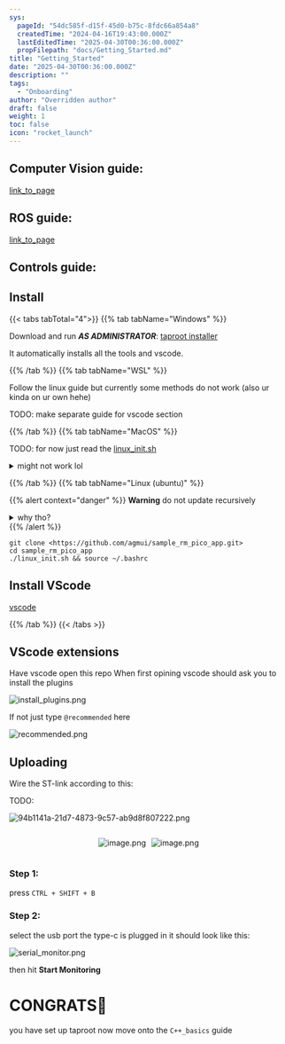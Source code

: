 ```yaml
---
sys:
  pageId: "54dc585f-d15f-45d0-b75c-8fdc66a854a8"
  createdTime: "2024-04-16T19:43:00.000Z"
  lastEditedTime: "2025-04-30T00:36:00.000Z"
  propFilepath: "docs/Getting_Started.md"
title: "Getting_Started"
date: "2025-04-30T00:36:00.000Z"
description: ""
tags:
  - "Onboarding"
author: "Overridden author"
draft: false
weight: 1
toc: false
icon: "rocket_launch"
---
```


## Computer Vision guide:

[link_to_page](86d45bc0-388b-4d26-8848-44f255f73d0e)

## ROS guide:

[link_to_page](3c76c1de-ec8f-46d6-8b0a-294005edc2d5)

## Controls guide:

## Install

{{< tabs tabTotal="4">}}
{{% tab tabName="Windows" %}}

Download and run _**AS ADMINISTRATOR**_: [taproot installer](https://github.com/Thornbots/TeachingFreshies/releases/tag/1.0)

It automatically installs all the tools and vscode.

{{% /tab %}}
{{% tab tabName="WSL" %}}

Follow the linux guide but currently some methods do not work (also ur kinda on ur own hehe)

TODO: make separate guide for vscode section

{{% /tab %}}
{{% tab tabName="MacOS" %}}

TODO: for now just read the [linux_init.sh](https://github.com/agmui/sample_rm_pico_app/blob/main/linux_init.sh)

<details>
<summary>might not work lol</summary>

`brew install libusb pkg-config`

Next install: [vscode](https://code.visualstudio.com/Download)

</details>

{{% /tab %}}
{{% tab tabName="Linux (ubuntu)" %}}

{{% alert context="danger" %}}
**Warning** do not update recursively
<details>
<summary>why tho?</summary>
There are some submodules that may go on for a while (like tinyusb) and I highly
recommend you don't need to get them.
If you want to see what submodules I update just look in `linux_init.sh`
</details>
{{% /alert %}}

```shell
git clone <https://github.com/agmui/sample_rm_pico_app.git>
cd sample_rm_pico_app
./linux_init.sh && source ~/.bashrc
```

## Install VScode

[vscode](https://code.visualstudio.com/Download)

{{% /tab %}}
{{< /tabs >}}

## VScode extensions

Have vscode open this repo
When first opining vscode should ask you to install the plugins

![install_plugins.png](https://prod-files-secure.s3.us-west-2.amazonaws.com/d518164a-d88e-44d1-a4ee-3adb3bd8bce0/89bd30f0-1825-4e77-867b-0a41ce370880/install_plugins.png?X-Amz-Algorithm=AWS4-HMAC-SHA256&X-Amz-Content-Sha256=UNSIGNED-PAYLOAD&X-Amz-Credential=ASIAZI2LB466TV4MI2I5%2F20250506%2Fus-west-2%2Fs3%2Faws4_request&X-Amz-Date=20250506T081241Z&X-Amz-Expires=3600&X-Amz-Security-Token=IQoJb3JpZ2luX2VjEJj%2F%2F%2F%2F%2F%2F%2F%2F%2F%2FwEaCXVzLXdlc3QtMiJHMEUCIQC9zduRAJjNFEgjzJubQgtUO4AoLkdGtnQK5xnmxUhxjwIgDHjlPRGSqe%2BDDfuogxmatsT1khf%2B4yPMySuOZxaLvUgq%2FwMIQBAAGgw2Mzc0MjMxODM4MDUiDEKAhdauyFyzme5xQyrcA%2BusA5O89SpsvLiNutggxVtbptbi1BhtvFy6KEEtXstNs9fjJPq9JPWqsVYguqVBsTftZfL%2FJqawvo9fhBaBJ4OuhQ0Zd3w835W2V8MdAdgL3%2FIh27UhWfH1Vlip1cwWwHyUZvIYRQjnVR68prHtrfwJD5BmHqBsTOFnO1AyHsKR8%2FkxZbtzYMqt14ozC6oqE8NqnTx0t0meTNmVKDMdJSHtkRi1mZVxds0%2FqgFY%2FZETajZugXdRnCKmuhxhvwCba9co53iNAfxmqv5HDeZWszsR2Yl07Q3eCkhzaCQFFBHyzBU1f8PnzAXrQWsCSMJE1EJBAPvKbmrln6cq%2BU%2B7l%2FHQgMmREY4ExuDgYl5RvkT%2BT03GwhkMhP3qeVwXJC4GgnSm3tEwj7wz2b%2FojuIInk7oO8XTPxp%2B53PNsl7B%2BHYYWMNcN4MUdDO9WbM3QQzFAW2iZ3T4KFZi%2F24x611eQPO2%2BjE5Oz833K70zxAP%2FPypAH3jfY92a5lGx2HEdSXuaRUVvcCy8fP5oJ2WCnNL513yl1PCpjSdxnHi1hG%2BgxUBNjSZx7aXBzNWVCBv9OyKjpE7vZhAXZljqGcfz6yOE6POot0h2tShjS7OKQoBW9TxHO4duSl9%2BCXXkL3SMK7v5sAGOqUBiUXMcuqViYq2jYgwR51CMHQMUZf%2B3C2MTD6GhRzwXMW6JZRNaH0ID7GbwWhIv2ikbX4rY7bn83%2BkktOBJYym6MP93xx7rUFl0gbWleTdui6r6%2FN07MZ6DsDWOI9N4NUK1k11srCg1PeSwgF7h%2FD2lIIgDAgelC6bDt9sHNtT%2BdNHnuCaBnwaXaebs1R63XIP18as0Xj4Pt7Pg3Z%2BhTtIU5Rng43p&X-Amz-Signature=abf6f3ce26fa01dfe7e7faa00491d95845461978cd7e5d3ede8ddb2d1d06278f&X-Amz-SignedHeaders=host&x-id=GetObject)

If not just type `@recommended` here  

![recommended.png](https://prod-files-secure.s3.us-west-2.amazonaws.com/d518164a-d88e-44d1-a4ee-3adb3bd8bce0/61e661e9-5d85-4dfc-be0d-8d2097a5e793/recommended.png?X-Amz-Algorithm=AWS4-HMAC-SHA256&X-Amz-Content-Sha256=UNSIGNED-PAYLOAD&X-Amz-Credential=ASIAZI2LB466TV4MI2I5%2F20250506%2Fus-west-2%2Fs3%2Faws4_request&X-Amz-Date=20250506T081241Z&X-Amz-Expires=3600&X-Amz-Security-Token=IQoJb3JpZ2luX2VjEJj%2F%2F%2F%2F%2F%2F%2F%2F%2F%2FwEaCXVzLXdlc3QtMiJHMEUCIQC9zduRAJjNFEgjzJubQgtUO4AoLkdGtnQK5xnmxUhxjwIgDHjlPRGSqe%2BDDfuogxmatsT1khf%2B4yPMySuOZxaLvUgq%2FwMIQBAAGgw2Mzc0MjMxODM4MDUiDEKAhdauyFyzme5xQyrcA%2BusA5O89SpsvLiNutggxVtbptbi1BhtvFy6KEEtXstNs9fjJPq9JPWqsVYguqVBsTftZfL%2FJqawvo9fhBaBJ4OuhQ0Zd3w835W2V8MdAdgL3%2FIh27UhWfH1Vlip1cwWwHyUZvIYRQjnVR68prHtrfwJD5BmHqBsTOFnO1AyHsKR8%2FkxZbtzYMqt14ozC6oqE8NqnTx0t0meTNmVKDMdJSHtkRi1mZVxds0%2FqgFY%2FZETajZugXdRnCKmuhxhvwCba9co53iNAfxmqv5HDeZWszsR2Yl07Q3eCkhzaCQFFBHyzBU1f8PnzAXrQWsCSMJE1EJBAPvKbmrln6cq%2BU%2B7l%2FHQgMmREY4ExuDgYl5RvkT%2BT03GwhkMhP3qeVwXJC4GgnSm3tEwj7wz2b%2FojuIInk7oO8XTPxp%2B53PNsl7B%2BHYYWMNcN4MUdDO9WbM3QQzFAW2iZ3T4KFZi%2F24x611eQPO2%2BjE5Oz833K70zxAP%2FPypAH3jfY92a5lGx2HEdSXuaRUVvcCy8fP5oJ2WCnNL513yl1PCpjSdxnHi1hG%2BgxUBNjSZx7aXBzNWVCBv9OyKjpE7vZhAXZljqGcfz6yOE6POot0h2tShjS7OKQoBW9TxHO4duSl9%2BCXXkL3SMK7v5sAGOqUBiUXMcuqViYq2jYgwR51CMHQMUZf%2B3C2MTD6GhRzwXMW6JZRNaH0ID7GbwWhIv2ikbX4rY7bn83%2BkktOBJYym6MP93xx7rUFl0gbWleTdui6r6%2FN07MZ6DsDWOI9N4NUK1k11srCg1PeSwgF7h%2FD2lIIgDAgelC6bDt9sHNtT%2BdNHnuCaBnwaXaebs1R63XIP18as0Xj4Pt7Pg3Z%2BhTtIU5Rng43p&X-Amz-Signature=d38adb8ebcc27c53491f27df43a9ec8c5e5571beb0ee73c3d9042f32ebad291f&X-Amz-SignedHeaders=host&x-id=GetObject)

## Uploading

Wire the ST-link according to this:

TODO:

![94b1141a-21d7-4873-9c57-ab9d8f807222.png](https://prod-files-secure.s3.us-west-2.amazonaws.com/d518164a-d88e-44d1-a4ee-3adb3bd8bce0/e5fad17d-ab82-4300-9f4c-505ab4b1202c/94b1141a-21d7-4873-9c57-ab9d8f807222.png?X-Amz-Algorithm=AWS4-HMAC-SHA256&X-Amz-Content-Sha256=UNSIGNED-PAYLOAD&X-Amz-Credential=ASIAZI2LB466TV4MI2I5%2F20250506%2Fus-west-2%2Fs3%2Faws4_request&X-Amz-Date=20250506T081241Z&X-Amz-Expires=3600&X-Amz-Security-Token=IQoJb3JpZ2luX2VjEJj%2F%2F%2F%2F%2F%2F%2F%2F%2F%2FwEaCXVzLXdlc3QtMiJHMEUCIQC9zduRAJjNFEgjzJubQgtUO4AoLkdGtnQK5xnmxUhxjwIgDHjlPRGSqe%2BDDfuogxmatsT1khf%2B4yPMySuOZxaLvUgq%2FwMIQBAAGgw2Mzc0MjMxODM4MDUiDEKAhdauyFyzme5xQyrcA%2BusA5O89SpsvLiNutggxVtbptbi1BhtvFy6KEEtXstNs9fjJPq9JPWqsVYguqVBsTftZfL%2FJqawvo9fhBaBJ4OuhQ0Zd3w835W2V8MdAdgL3%2FIh27UhWfH1Vlip1cwWwHyUZvIYRQjnVR68prHtrfwJD5BmHqBsTOFnO1AyHsKR8%2FkxZbtzYMqt14ozC6oqE8NqnTx0t0meTNmVKDMdJSHtkRi1mZVxds0%2FqgFY%2FZETajZugXdRnCKmuhxhvwCba9co53iNAfxmqv5HDeZWszsR2Yl07Q3eCkhzaCQFFBHyzBU1f8PnzAXrQWsCSMJE1EJBAPvKbmrln6cq%2BU%2B7l%2FHQgMmREY4ExuDgYl5RvkT%2BT03GwhkMhP3qeVwXJC4GgnSm3tEwj7wz2b%2FojuIInk7oO8XTPxp%2B53PNsl7B%2BHYYWMNcN4MUdDO9WbM3QQzFAW2iZ3T4KFZi%2F24x611eQPO2%2BjE5Oz833K70zxAP%2FPypAH3jfY92a5lGx2HEdSXuaRUVvcCy8fP5oJ2WCnNL513yl1PCpjSdxnHi1hG%2BgxUBNjSZx7aXBzNWVCBv9OyKjpE7vZhAXZljqGcfz6yOE6POot0h2tShjS7OKQoBW9TxHO4duSl9%2BCXXkL3SMK7v5sAGOqUBiUXMcuqViYq2jYgwR51CMHQMUZf%2B3C2MTD6GhRzwXMW6JZRNaH0ID7GbwWhIv2ikbX4rY7bn83%2BkktOBJYym6MP93xx7rUFl0gbWleTdui6r6%2FN07MZ6DsDWOI9N4NUK1k11srCg1PeSwgF7h%2FD2lIIgDAgelC6bDt9sHNtT%2BdNHnuCaBnwaXaebs1R63XIP18as0Xj4Pt7Pg3Z%2BhTtIU5Rng43p&X-Amz-Signature=7515f1db56b764ea15c51aa15fd8bd5ba64b4994872060fa599a11e5c3c91d4d&X-Amz-SignedHeaders=host&x-id=GetObject)

<div style="display: flex;flex-direction: row; column-gap:10px; max-width: 630px;justify-content: center;">
<div>

![image.png](https://prod-files-secure.s3.us-west-2.amazonaws.com/d518164a-d88e-44d1-a4ee-3adb3bd8bce0/210ecb78-1116-4d7b-b9b7-2292f66fa2c2/image.png?X-Amz-Algorithm=AWS4-HMAC-SHA256&X-Amz-Content-Sha256=UNSIGNED-PAYLOAD&X-Amz-Credential=ASIAZI2LB466Q5HBIVFY%2F20250506%2Fus-west-2%2Fs3%2Faws4_request&X-Amz-Date=20250506T081245Z&X-Amz-Expires=3600&X-Amz-Security-Token=IQoJb3JpZ2luX2VjEJj%2F%2F%2F%2F%2F%2F%2F%2F%2F%2FwEaCXVzLXdlc3QtMiJGMEQCIA2oOnZzfzMJsRtZWHfp6m2urwaftGc38Ku%2BaOl1K9F%2FAiB0dy4JtTrj9SJc7TWu%2Bysa1GCNq%2Be0naWhyp8fbozGQCr%2FAwhAEAAaDDYzNzQyMzE4MzgwNSIM0vBbim9nuSsCd6jYKtwDtCe5qac5SFwaPEjWg%2FM2iAMv9%2BxC15ZS1fgDyL8sDWWSKThcnTbEJBfJGDeejbA7xW1FTSpD5yZvSuQwNkkj4I%2F8HjIbrH3uChF%2FdGciwraUqu6KP74e%2B%2BZbA3F6BGiBC6TfneUrI%2F%2BU%2B1DBmDID51SSnyraPB7%2B%2BYrYXgb6qu7RuQCmHi8eATJcXfc0OIlDRixF4Wap2jH7eCeJyd57SPk1BktiWkoHTzx%2B3ZEAi45c46h9Kx0QtMrOcFLx7NpfjFvgJ7Y0Yii%2F0lDVA94kEfcjiRUQ3pBzXR1xYvLK7Ubk5PnCoEYZaE4TZ9LekHarM56jWNrtHZldSF9Hl7fQpi6yfGflVFm%2BujzMsFQaamkSM%2BrUd02KsZ152AYVqX82JNJQsDD6KkN11iwGx6TtLRl2XLAtR70PSRX%2B0FwQL%2FWl5hwXDPvh1B9rNfU3NWpsvuRhf7liz7Hclbl23E7gTDSc%2Bzw2an6ogpj1iOQ62OCMeQH%2B9xF0woBdAoJ9w7JMtuSlJEWEvguLmKSImROewUjM0dfUniPxxLNP7B7fTPzGO8FO3P7eF8QIo85q8N3QBY5s7uyVOBQlM0ufRFgTszf8DBW3fHG0zA1AkUKlwaP87BNj51kfHCXw69Ew2u%2FmwAY6pgFo%2B1oM70aqF2cwP8P7wmt0WTNYvVDqMmV05F%2BTTgVFqMDEc3TIEF60eVCHgPdrmiaygokXkIPzOQv3ztDji3ZAUMU6BbAlv%2FrAaq9VDGH0%2F126nX6M1NDbd4H8entGHM40iNid1HocbZJiPnqH0pb7RX%2FOEB%2BasDUfKURrSHeYs3rp121f%2BUzJmJkp1Lt1AMjaLO9Qm4gI9fC23lzgt7v07ZTNFJu6&X-Amz-Signature=2b8652802dc94591231324cc537f85aa52c34dd7b692f096182a5f263a955e82&X-Amz-SignedHeaders=host&x-id=GetObject)

</div>
<div>

![image.png](https://prod-files-secure.s3.us-west-2.amazonaws.com/d518164a-d88e-44d1-a4ee-3adb3bd8bce0/33a0fd0f-8ca6-4a86-8e09-26e95ded1fff/image.png?X-Amz-Algorithm=AWS4-HMAC-SHA256&X-Amz-Content-Sha256=UNSIGNED-PAYLOAD&X-Amz-Credential=ASIAZI2LB4667B6ZPLN6%2F20250506%2Fus-west-2%2Fs3%2Faws4_request&X-Amz-Date=20250506T081245Z&X-Amz-Expires=3600&X-Amz-Security-Token=IQoJb3JpZ2luX2VjEJj%2F%2F%2F%2F%2F%2F%2F%2F%2F%2FwEaCXVzLXdlc3QtMiJGMEQCIBDM9ZTGooQEZ4SwMJHpDXAkREc27d%2FoMPpcIH1%2BbxfuAiAo9kO1SDSTVEK27bueGM9gTGAvmcQXvYaiFvUrHOEhoyr%2FAwhAEAAaDDYzNzQyMzE4MzgwNSIMYQZI7p137oIoFWsDKtwDauMJRhbR5ooIek13T%2B32GN%2BXiFxlM7%2FoQkuud1qYGko4cEnrC0CvjeX2FY2ulaI%2FetG%2BUa%2FpZYDf8Gn2%2FnT%2BCdApMh0apyZFqk3783Vjqi%2FGBQhKMxjkp1FRg5qcTONp7X44veQ%2BtIAGEUnnovbGI4N8uW8T7zI%2FHL366oXswr7SKpv6W1CGioRxBoPxlKZ8PjO7HhpzSSGMVX4c1%2BGf8LnwH1eQlH91jWoBOZvHv%2FxgkTZdijt9nMjq2YoWek6dQW1coDbplCpviUthQgbsZqX41kJwexOTrga2YIlISWsXIzY67a7fodoV5g1qZsGhcCrowWfmneHlzOnMkvSl61T4%2BZedUHDlealTqvFf3C%2FD37MT6iIqDiFTU74549EJQ19ur2GsuLSJDkf8Wk9R9myh%2FVjIGfO3bZ6r%2FYfJ16RhkgyOsZDGEXCLdgZ51v%2FkdW8dd2tC%2BNqbQQ5drrj%2Fn3qMTLTt7HJa5RC6ZpJ%2BAZan0sDnSxukLd%2B%2FmwiqNv2HwS6Ht85NcBrovX0chXWv%2BXkaNTh49uhcg2H9kb92pV9kGFBZ0uG2Vi4psLQsn%2FqyzrpYAwv3G8TjbsYLqxWHEEY9IrehlGZxdtyJ7YnTwlMG%2BFeDrQ6xbQOTAnkw6e%2FmwAY6pgHm6ToUpjM8KU9IgxwYl8i4Afs%2Fz1G84vq8mA2Yw30IZ6m%2BhtZThHJi%2FZatCazofCsEKa1YjieAZasydkKyeu25UEuL6sFeFutDRZmLUTR8LwNZMLAEUGPujwLHSUlIF7%2ByeQkOYZjmfQogzmoFEk4dCkXGG9DvFSBwIXnGdNHdUob7NigvyfbUEHboBkNtJf5UWjzUHppUnt3xsSMjD4NUSwYtlC9i&X-Amz-Signature=a8870597786345dbf80a58c6540a1171058baaab976e4d9be0a153f800b37a9d&X-Amz-SignedHeaders=host&x-id=GetObject)

</div>
</div>

### Step 1:

press `CTRL + SHIFT + B`

### Step 2:

select the usb port the type-c is plugged in it should look like this:

![serial_monitor.png](https://prod-files-secure.s3.us-west-2.amazonaws.com/d518164a-d88e-44d1-a4ee-3adb3bd8bce0/f03f4774-05d4-4393-b6a0-d5efb6d315ab/serial_monitor.png?X-Amz-Algorithm=AWS4-HMAC-SHA256&X-Amz-Content-Sha256=UNSIGNED-PAYLOAD&X-Amz-Credential=ASIAZI2LB466TV4MI2I5%2F20250506%2Fus-west-2%2Fs3%2Faws4_request&X-Amz-Date=20250506T081241Z&X-Amz-Expires=3600&X-Amz-Security-Token=IQoJb3JpZ2luX2VjEJj%2F%2F%2F%2F%2F%2F%2F%2F%2F%2FwEaCXVzLXdlc3QtMiJHMEUCIQC9zduRAJjNFEgjzJubQgtUO4AoLkdGtnQK5xnmxUhxjwIgDHjlPRGSqe%2BDDfuogxmatsT1khf%2B4yPMySuOZxaLvUgq%2FwMIQBAAGgw2Mzc0MjMxODM4MDUiDEKAhdauyFyzme5xQyrcA%2BusA5O89SpsvLiNutggxVtbptbi1BhtvFy6KEEtXstNs9fjJPq9JPWqsVYguqVBsTftZfL%2FJqawvo9fhBaBJ4OuhQ0Zd3w835W2V8MdAdgL3%2FIh27UhWfH1Vlip1cwWwHyUZvIYRQjnVR68prHtrfwJD5BmHqBsTOFnO1AyHsKR8%2FkxZbtzYMqt14ozC6oqE8NqnTx0t0meTNmVKDMdJSHtkRi1mZVxds0%2FqgFY%2FZETajZugXdRnCKmuhxhvwCba9co53iNAfxmqv5HDeZWszsR2Yl07Q3eCkhzaCQFFBHyzBU1f8PnzAXrQWsCSMJE1EJBAPvKbmrln6cq%2BU%2B7l%2FHQgMmREY4ExuDgYl5RvkT%2BT03GwhkMhP3qeVwXJC4GgnSm3tEwj7wz2b%2FojuIInk7oO8XTPxp%2B53PNsl7B%2BHYYWMNcN4MUdDO9WbM3QQzFAW2iZ3T4KFZi%2F24x611eQPO2%2BjE5Oz833K70zxAP%2FPypAH3jfY92a5lGx2HEdSXuaRUVvcCy8fP5oJ2WCnNL513yl1PCpjSdxnHi1hG%2BgxUBNjSZx7aXBzNWVCBv9OyKjpE7vZhAXZljqGcfz6yOE6POot0h2tShjS7OKQoBW9TxHO4duSl9%2BCXXkL3SMK7v5sAGOqUBiUXMcuqViYq2jYgwR51CMHQMUZf%2B3C2MTD6GhRzwXMW6JZRNaH0ID7GbwWhIv2ikbX4rY7bn83%2BkktOBJYym6MP93xx7rUFl0gbWleTdui6r6%2FN07MZ6DsDWOI9N4NUK1k11srCg1PeSwgF7h%2FD2lIIgDAgelC6bDt9sHNtT%2BdNHnuCaBnwaXaebs1R63XIP18as0Xj4Pt7Pg3Z%2BhTtIU5Rng43p&X-Amz-Signature=a854f486e4b5d38281eb6e1571d09a6f2c4d639d66762a7dbff79fee0a2e9fbc&X-Amz-SignedHeaders=host&x-id=GetObject)

then hit **Start Monitoring**

# CONGRATS🎉

you have set up taproot now move onto the `C++_basics` guide
